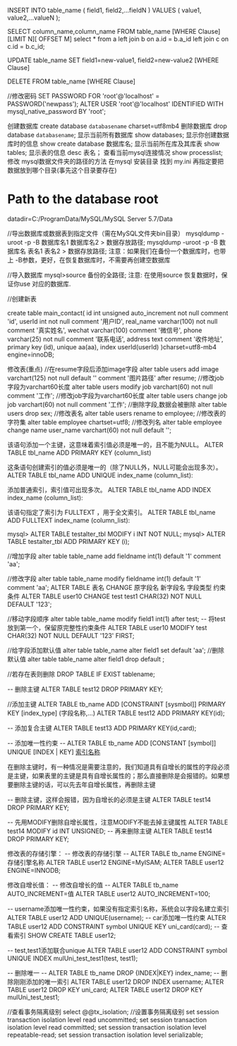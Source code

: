 INSERT INTO table_name ( field1, field2,...fieldN )
                       VALUES
                       ( value1, value2,...valueN );

SELECT column_name,column_name FROM table_name [WHERE Clause] [LIMIT N][ OFFSET M]
select * from a left join b on a.id = b.a_id left join c on c.id = b.c_id;

UPDATE table_name SET field1=new-value1, field2=new-value2 [WHERE Clause]

DELETE FROM table_name [WHERE Clause]


//修改密码
SET PASSWORD FOR 'root'@'localhost' = PASSWORD('newpass');
ALTER USER 'root'@'localhost' IDENTIFIED WITH mysql_native_password BY 'root';

创建数据库
create database `databasename` charset=utf8mb4
删除数据库
drop database `databasename`;
显示当前所有数据库
show databases;
显示你创建数据库时的信息
show create database 数据库名;
显示当前所在库及其库表
show tables;
显示表的信息
desc 表名；
查看当前mysql连接情况
show processlist;
修改 mysql数据文件夹的路径的方法
在mysql 安装目录 找到  my.ini
再指定要把数据放到哪个目录(事先这个目录要存在)
# Path to the database root
datadir=C:/ProgramData/MySQL/MySQL Server 5.7/Data


//导出数据库或数据表到指定文件（需在MySQL文件夹bin目录）
mysqldump -uroot -p -B 数据库名1 数据库名2 >  数据存放路径;
mysqldump -uroot -p -B 数据库名 表名1 表名2 >  数据存放路径;
注意：如果我们在备份一个数据库时，也带上 -B参数，更好，在恢复数据库时，不需要再创建空数据库

//导入数据库
mysql>source 备份的全路径;
注意: 在使用source 恢复数据时，保证你use 对应的数据库.

//创建新表

create table main_contact(
	id int unsigned auto_increment not null comment 'id',
	userId int not null comment '用户ID',
	real_name varchar(100) not null comment '真实姓名',
	wechat varchar(100) comment '微信号',
	phone varchar(25) not null comment '联系电话',
	address text comment '收件地址',
	primary key (id),
 unique aa(aa),
	index userId(userId)
)charset=utf8-mb4 engine=innoDB;


修改表(重点)
//在resume字段后添加image字段
alter table users add image varchart(125) not null default '' comment '图片路径' after resume;
//修改job字段为varchart60长度
alter table users modify job varchart(60) not null comment '工作';
//修改job字段为varchart60长度
alter table users change job job varchart(60) not null comment '工作';
//删除字段,数据会被删除
alter table users drop sex;
//修改表名
alter table users rename to employee;
//修改表的字符集
alter table employee chartset=utf8;
//修改列名
alter table employee change name user_name varchart(60) not null default '';

该语句添加一个主键，这意味着索引值必须是唯一的，且不能为NULL。
ALTER TABLE tbl_name ADD PRIMARY KEY (column_list)

这条语句创建索引的值必须是唯一的（除了NULL外，NULL可能会出现多次）。
ALTER TABLE tbl_name ADD UNIQUE index_name (column_list): 

添加普通索引，索引值可出现多次。
ALTER TABLE tbl_name ADD INDEX index_name (column_list): 

该语句指定了索引为 FULLTEXT ，用于全文索引。
ALTER TABLE tbl_name ADD FULLTEXT index_name (column_list):

mysql> ALTER TABLE testalter_tbl MODIFY i INT NOT NULL;
mysql> ALTER TABLE testalter_tbl ADD PRIMARY KEY (i);


//增加字段
alter table table_name add fieldname int(1) default '1' comment 'aa';

//修改字段
alter table table_name modify fieldname int(1) default '1' comment 'aa';
ALTER TABLE 表名 CHANGE 原字段名 新字段名 字段类型 约束条件
ALTER TABLE user10 CHANGE test test1 CHAR(32) NOT NULL DEFAULT '123';

//移动字段顺序
alter table table_name modify field1 int(1) after test;
-- 将test放到第一个，保留原完整性约束条件
ALTER TABLE user10 MODIFY test CHAR(32) NOT NULL DEFAULT '123' FIRST;

//给字段添加默认值
alter table table_name alter field1 set default 'aa';
//删除默认值
alter table table_name alter field1 drop default ;

//若存在表则删除
DROP TABLE IF EXIST tablename; 


-- 删除主键
ALTER TABLE test12 DROP PRIMARY KEY;

//添加主键
ALTER TABLE tb_name ADD [CONSTRAINT [sysmbol]] PRIMARY KEY [index_type] (字段名称,...)
ALTER TABLE test12 ADD PRIMARY KEY(id);

-- 添加复合主键
ALTER TABLE test13 ADD PRIMARY KEY(id,card);

-- 添加唯一性约束
-- ALTER TABLE tb_name ADD [CONSTANT [symbol]] UNIQUE [INDEX | KEY] [索引名称](字段名称,...)

在删除主键时，有一种情况是需要注意的，我们知道具有自增长的属性的字段必须是主键，如果表里的主键是具有自增长属性的；那么直接删除是会报错的。如果想要删除主键的话，可以先去年自增长属性，再删除主键

-- 删除主键，这样会报错，因为自增长的必须是主键
ALTER TABLE test14 DROP PRIMARY KEY;

-- 先用MODIFY删除自增长属性，注意MODIFY不能去掉主键属性
ALTER TABLE test14 MODIFY id INT UNSIGNED;
-- 再来删除主键
ALTER TABLE test14 DROP PRIMARY KEY;
 
修改表的存储引擎：
-- 修改表的存储引擎
-- ALTER TABLE tb_name ENGINE=存储引擎名称
ALTER TABLE user12 ENGINE=MyISAM;
ALTER TABLE user12 ENGINE=INNODB;
 
修改自增长值：
-- 修改自增长的值
-- ALTER TABLE tb_name AUTO_INCREMENT=值
ALTER TABLE user12 AUTO_INCREMENT=100;


-- username添加唯一性约束，如果没有指定索引名称，系统会以字段名建立索引
ALTER TABLE user12 ADD UNIQUE(username);
-- car添加唯一性约束
ALTER TABLE user12 ADD CONSTRAINT symbol UNIQUE KEY uni_card(card);
-- 查看索引
SHOW CREATE TABLE user12;

-- test,test1添加联合unique
ALTER TABLE user12 ADD CONSTRAINT symbol UNIQUE INDEX mulUni_test_test1(test, test1);

-- 删除唯一
-- ALTER TABLE tb_name DROP {INDEX|KEY} index_name;
-- 删除刚刚添加的唯一索引
ALTER TABLE user12 DROP INDEX username;
ALTER TABLE user12 DROP KEY uni_card;
ALTER TABLE user12 DROP KEY mulUni_test_test1;


//查看事务隔离级别
select @@tx_isolation;
//设置事务隔离级别
set session transaction isolation level read uncommitted;
set session transaction isolation level read committed;
set session transaction isolation level repeatable-read;
set session transaction isolation level serializable;